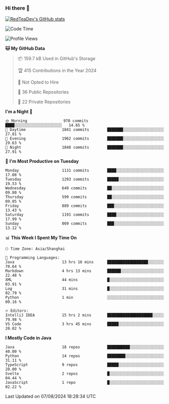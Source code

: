 ### Hi there 👋

<!--
**RedTeaDev/RedTeaDev** is a ✨ _special_ ✨ repository because its `README.md` (this file) appears on your GitHub profile.

Here are some ideas to get you started:

- 🔭 I’m currently working on ...
- 🌱 I’m currently learning ...
- 👯 I’m looking to collaborate on ...
- 🤔 I’m looking for help with ...
- 💬 Ask me about ...
- 📫 How to reach me: ...
- 😄 Pronouns: ...
- ⚡ Fun fact: ...
-->

<!--
[![wakatime](https://wakatime.com/badge/user/6b101ed0-04c0-4490-9283-eb61f2efff96.svg)](https://wakatime.com/@6b101ed0-04c0-4490-9283-eb61f2efff96)
!-->

[![RedTeaDev's GitHub stats](https://github-readme-stats.vercel.app/api?username=RedTeaDev\&include_all_commits=true)](https://github.com/anuraghazra/github-readme-stats)
<!--
[![willianrod's wakatime stats](https://github-readme-stats.vercel.app/api/wakatime?username=RedTeaDev)](https://github.com/anuraghazra/github-readme-stats)
!-->
<!--START_SECTION:waka-->
![Code Time](http://img.shields.io/badge/Code%20Time-2%2C483%20hrs%2033%20mins-blue)

![Profile Views](http://img.shields.io/badge/Profile%20Views-0-blue)

**🐱 My GitHub Data** 

> 📦 159.7 kB Used in GitHub's Storage 
 > 
> 🏆 415 Contributions in the Year 2024
 > 
> 🚫 Not Opted to Hire
 > 
> 📜 36 Public Repositories 
 > 
> 🔑 22 Private Repositories 
 > 
**I'm a Night 🦉** 

```text
🌞 Morning                970 commits         ████░░░░░░░░░░░░░░░░░░░░░   14.65 % 
🌆 Daytime                1841 commits        ███████░░░░░░░░░░░░░░░░░░   27.81 % 
🌃 Evening                1962 commits        ███████░░░░░░░░░░░░░░░░░░   29.63 % 
🌙 Night                  1848 commits        ███████░░░░░░░░░░░░░░░░░░   27.91 % 
```
📅 **I'm Most Productive on Tuesday** 

```text
Monday                   1131 commits        ████░░░░░░░░░░░░░░░░░░░░░   17.08 % 
Tuesday                  1293 commits        █████░░░░░░░░░░░░░░░░░░░░   19.53 % 
Wednesday                649 commits         ██░░░░░░░░░░░░░░░░░░░░░░░   09.80 % 
Thursday                 599 commits         ██░░░░░░░░░░░░░░░░░░░░░░░   09.05 % 
Friday                   889 commits         ███░░░░░░░░░░░░░░░░░░░░░░   13.43 % 
Saturday                 1191 commits        ████░░░░░░░░░░░░░░░░░░░░░   17.99 % 
Sunday                   869 commits         ███░░░░░░░░░░░░░░░░░░░░░░   13.12 % 
```


📊 **This Week I Spent My Time On** 

```text
🕑︎ Time Zone: Asia/Shanghai

💬 Programming Languages: 
Java                     13 hrs 16 mins      ██████████████████░░░░░░░   70.64 % 
Markdown                 4 hrs 13 mins       ██████░░░░░░░░░░░░░░░░░░░   22.48 % 
XML                      44 mins             █░░░░░░░░░░░░░░░░░░░░░░░░   03.91 % 
Log                      31 mins             █░░░░░░░░░░░░░░░░░░░░░░░░   02.79 % 
Python                   1 min               ░░░░░░░░░░░░░░░░░░░░░░░░░   00.16 % 

🔥 Editors: 
IntelliJ IDEA            15 hrs 2 mins       ████████████████████░░░░░   79.98 % 
VS Code                  3 hrs 45 mins       █████░░░░░░░░░░░░░░░░░░░░   20.02 % 
```

**I Mostly Code in Java** 

```text
Java                     18 repos            ██████████░░░░░░░░░░░░░░░   40.00 % 
Python                   14 repos            ████████░░░░░░░░░░░░░░░░░   31.11 % 
TypeScript               9 repos             █████░░░░░░░░░░░░░░░░░░░░   20.00 % 
Svelte                   2 repos             █░░░░░░░░░░░░░░░░░░░░░░░░   04.44 % 
JavaScript               1 repo              █░░░░░░░░░░░░░░░░░░░░░░░░   02.22 % 
```




 Last Updated on 07/08/2024 18:28:34 UTC
<!--END_SECTION:waka-->


